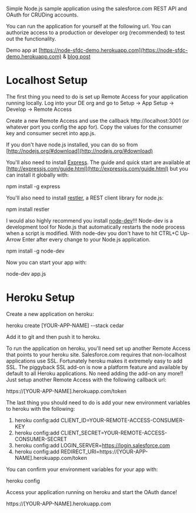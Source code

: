 Simple Node.js sample application using the salesforce.com REST API and OAuth for CRUDing accounts. 

You can run the application for yourself at the following url. You can authorize access to a production or developer org (recommended) to test out the functionality.

Demo app at [https://node-sfdc-demo.herokuapp.com](https://node-sfdc-demo.herokuapp.com) & [blog post](http://bit.ly/IwbMJV)

Localhost Setup
===============

The first thing you need to do is set up Remote Access for your application running locally. Log into your DE org and go to Setup -> App Setup -> Develop -> Remote Access

Create a new Remote Access and use the callback http://localhost:3001 (or whatever port you config the app for). Copy the values for the consumer key and consumer secret into app.js.

If you don't have node.js installed, you can do so from [http://nodejs.org/#download](http://nodejs.org/#download) 

You'll also need to install [Express](http://expressjs.com). The guide and quick start are available at [http://expressjs.com/guide.html](http://expressjs.com/guide.html) but you can install it globally with:

npm install -g express

You'll also need to install [restler](https://github.com/danwrong/restler), a REST client library for node.js:
 
npm install restler

I would also highly recommend you install [node-dev](https://github.com/fgnass/node-dev)!!! Node-dev is a development tool for Node.js that automatically restarts the node process when a script is modified. With node-dev you don't have to hit CTRL+C Up-Arrow Enter after every change to your Node.js application.

npm install -g node-dev

Now you can start your app with:

node-dev app.js		

Heroku Setup
============

Create a new application on heroku:

heroku create [YOUR-APP-NAME] --stack cedar

Add it to git and then push it to heroku.

To run the application on heroku, you'll need set up another Remote Access that points to your heroku site. Salesforce.com requires that non-localhost applications use SSL. Fortunately heroku makes it extremely easy to add SSL. The piggyback SSL add-on is now a platform feature and available by default to all Heroku applications. No need adding the add-on any more!! Just setup another Remote Access with the following callback url:

https://[YOUR-APP-NAME].herokuapp.com/token

The last thing you should need to do is add your new environment variables to heroku with the following:

1. heroku config:add CLIENT_ID=YOUR-REMOTE-ACCESS-CONSUMER-KEY
2. heroku config:add CLIENT_SECRET=YOUR-REMOTE-ACCESS-CONSUMER-SECRET
3. heroku config:add LOGIN_SERVER=https://login.salesforce.com
4. heroku config:add REDIRECT_URI=https://[YOUR-APP-NAME].herokuapp.com/token

You can confirm your environment variables for your app with:

heroku config

Access your application running on heroku and start the OAuth dance!

https://[YOUR-APP-NAME].herokuapp.com